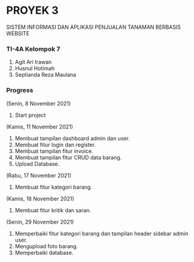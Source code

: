 # PROYEK 3
SISTEM INFORMASI DAN APLIKASI PENJUALAN TANAMAN BERBASIS WEBSITE

### TI-4A Kelompok 7 ###
1. Agit Ari Irawan 
2. Husnul Hotimah
3. Septianda Reza Maulana

### Progress ###
(Senin, 8 November 2021)
1. Start project

(Kamis, 11 November 2021)
1. Membuat tampilan dashboard admin dan user.
2. Membuat fitur login dan register.
3. Membuat tampilan fitur invoice.
4. Membuat tampilan fitur CRUD data barang.
5. Upload Database.

(Rabu, 17 November 2021)
1. Membuat fitur kategori barang.

(Kamis, 18 November 2021)
1. Membuat fitur kritik dan saran.

(Senin, 29 November 2021)
1. Memperbaiki fitur kategori barang dan tampilan header sidebar admin user.
2. Mengupload foto barang.
3. Memperbaiki database.

